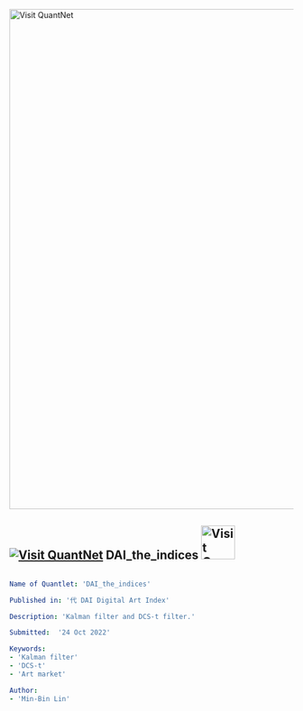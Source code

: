 [<img src="https://github.com/QuantLet/Styleguide-and-FAQ/blob/master/pictures/banner.png" width="888" alt="Visit QuantNet">](http://quantlet.de/)

## [<img src="https://github.com/QuantLet/Styleguide-and-FAQ/blob/master/pictures/qloqo.png" alt="Visit QuantNet">](http://quantlet.de/) **DAI_the_indices** [<img src="https://github.com/QuantLet/Styleguide-and-FAQ/blob/master/pictures/QN2.png" width="60" alt="Visit QuantNet 2.0">](http://quantlet.de/)

```yaml

Name of Quantlet: 'DAI_the_indices'

Published in: '代 DAI Digital Art Index'

Description: 'Kalman filter and DCS-t filter.'

Submitted:  '24 Oct 2022'

Keywords: 
- 'Kalman filter'
- 'DCS-t'
- 'Art market'

Author: 
- 'Min-Bin Lin'
```